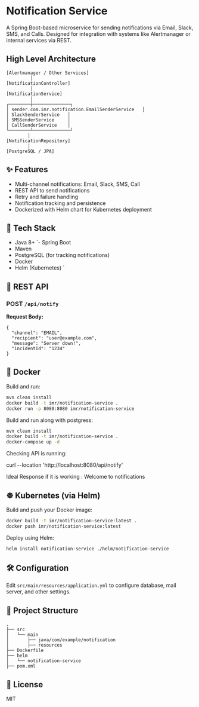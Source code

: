 # Notification Service

A Spring Boot-based microservice for sending notifications via Email, Slack, SMS, and Calls. Designed for integration with systems like Alertmanager or internal services via REST.

## High Level Architecture

```
[Alertmanager / Other Services]
         │
[NotificationController]
         │
[NotificationService]
         │
┌────────┼──────────────┐
│ sender.com.imr.notification.EmailSenderService   │
│ SlackSenderService   │
│ SMSSenderService     │
│ CallSenderService    │
└────────┴──────────────┘
        │
[NotificationRepository]
        │
[PostgreSQL / JPA]
```
## ✨ Features

- Multi-channel notifications: Email, Slack, SMS, Call
- REST API to send notifications
- Retry and failure handling
- Notification tracking and persistence
- Dockerized with Helm chart for Kubernetes deployment

## 🚀 Tech Stack

- Java 8+
`- Spring Boot
- Maven
- PostgreSQL (for tracking notifications)
- Docker
- Helm (Kubernetes)
`
## 🧪 REST API

### POST `/api/notify`

**Request Body:**

```
{
  "channel": "EMAIL",
  "recipient": "user@example.com",
  "message": "Server down!",
  "incidentId": "1234"
}
```

## 🐳 Docker

Build and run:

```bash
mvn clean install
docker build -t imr/notification-service .
docker run -p 8080:8080 imr/notification-service
```

Build and run along with postgress:
```bash
mvn clean install
docker build -t imr/notification-service .
docker-compose up -d
```

Checking API is running:

curl --location 'http://localhost:8080/api/notify' 

Ideal Response if it is working : Welcome to notifications

## ☸️ Kubernetes (via Helm)

Build and push your Docker image:

```bash
docker build -t imr/notification-service:latest .
docker push imr/notification-service:latest
```

Deploy using Helm:

```bash
helm install notification-service ./helm/notification-service
```

## 🛠 Configuration

Edit `src/main/resources/application.yml` to configure database, mail server, and other settings.

## 📂 Project Structure

```
.
├── src
│   └── main
│       ├── java/com/example/notification
│       ├── resources
├── Dockerfile
├── helm
│   └── notification-service
├── pom.xml
```

## 📃 License

MIT
